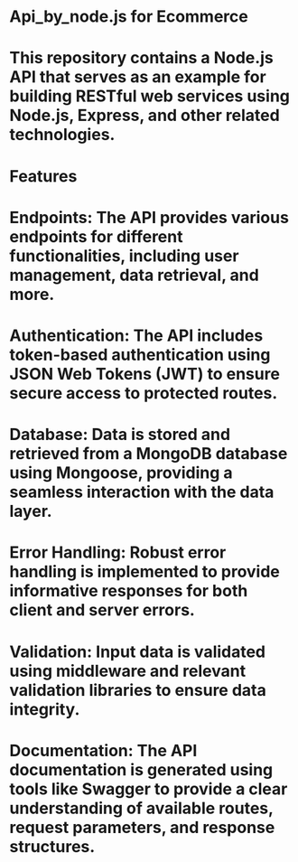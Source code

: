 # Api_by_node.js for Ecommerce
# This repository contains a Node.js API that serves as an example for building RESTful web services using Node.js, Express, and other related technologies.

# Features
# Endpoints: The API provides various endpoints for different functionalities, including user management, data retrieval, and more.
# Authentication: The API includes token-based authentication using JSON Web Tokens (JWT) to ensure secure access to protected routes.
# Database: Data is stored and retrieved from a MongoDB database using Mongoose, providing a seamless interaction with the data layer.
# Error Handling: Robust error handling is implemented to provide informative responses for both client and server errors.
# Validation: Input data is validated using middleware and relevant validation libraries to ensure data integrity.
# Documentation: The API documentation is generated using tools like Swagger to provide a clear understanding of available routes, request parameters, and response structures.

